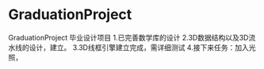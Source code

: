 GraduationProject
=================

GraduationProject 
毕业设计项目
1.已完善数学库的设计
2.3D数据结构以及3D流水线的设计，建立。
3.3D线框引擎建立完成，需详细测试
4.接下来任务：加入光照，